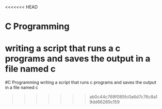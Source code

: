 <<<<<<< HEAD
# C Programming 
writing a script that runs a c programs and saves the output in a file named c
=======
#C Programming 
writing a script that runs c programs and saves the output in a file named c
>>>>>>> ab0c44c769f085fc0a6d7c76c8a19dd66289c159
